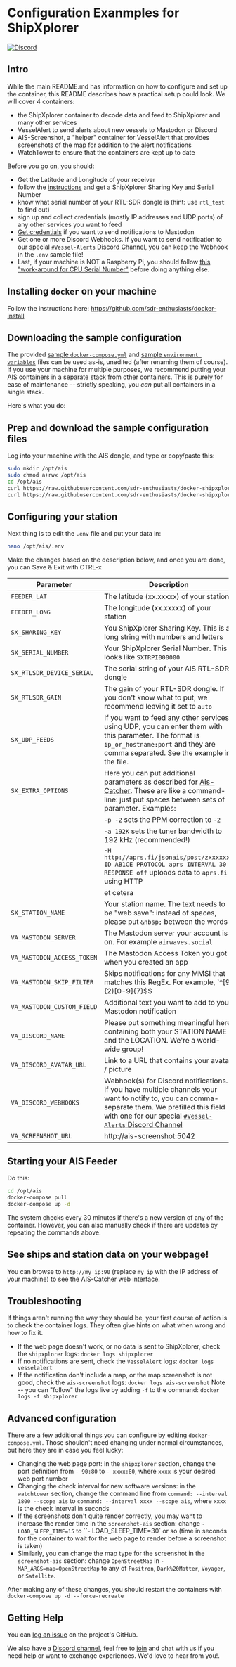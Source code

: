 # Configuration Exanmples for ShipXplorer

[![Discord](https://img.shields.io/discord/734090820684349521)](https://discord.gg/sTf9uYF)

## Intro

While the main README.md has information on how to configure and set up the container, this README describes how a practical setup could look.
We will cover 4 containers:
- the ShipXplorer container to decode data and feed to ShipXplorer and many other services
- VesselAlert to send alerts about new vessels to Mastodon or Discord
- AIS-Screenshot, a "helper" container for VesselAlert that provides screenshots of the map for addition to the alert notifications
- WatchTower to ensure that the containers are kept up to date

Before you go on, you should:
- Get the Latitude and Longitude of your receiver
- follow the [instructions][shipxplorer] and get a ShipXplorer Sharing Key and Serial Number
- know what serial number of your RTL-SDR dongle is (hint: use `rtl_test` to find out)
- sign up and collect credentials (mostly IP addresses and UDP ports) of any other services you want to feed
- [Get credentials][mastodon] if you want to send notifications to Mastodon
- Get one or more Discord Webhooks. If you want to send notification to our special [`#Vessel-Alerts` Discord Channel](https://discord.gg/UMgZMc2AGp), you can keep the Webhook in the `.env` sample file!
- Last, if your machine is NOT a Raspberry Pi, you should follow [this "work-around for CPU Serial Number"](https://github.com/sdr-enthusiasts/docker-shipxplorer#workaround-for-cpu-serial-only-needed-with-non-raspberry-pi-systems) before doing anything else.

## Installing `docker` on your machine
Follow the instructions here: https://github.com/sdr-enthusiasts/docker-install

## Downloading the sample configuration

The provided [sample `docker-compose.yml`](docker-compose.yml.sample) and [sample `environment variables`](.env.sample) files can be used as-is, unedited (after renaming them of course). If you use your machine for multiple purposes, we recommend putting your AIS containers in a separate stack from other containers. This is purely for ease of maintenance -- strictly speaking, you *can* put all containers in a single stack.

Here's what you do:

## Prep and download the sample configuration files
Log into your machine with the AIS dongle, and type or copy/paste this:
```bash
sudo mkdir /opt/ais
sudo chmod a+rwx /opt/ais
cd /opt/ais
curl https://raw.githubusercontent.com/sdr-enthusiasts/docker-shipxplorer/main/config-examples/docker-compose.yml.sample -o docker-compose.yml
curl https://raw.githubusercontent.com/sdr-enthusiasts/docker-shipxplorer/main/config-examples/.env.sample -o .env
```

## Configuring your station
Next thing is to edit the `.env` file and put your data in:
```bash
nano /opt/ais/.env
```
Make the changes based on the description below, and once you are done, you can Save & Exit with CTRL-x

| Parameter     | Description   |
|---------------|---------------|
| `FEEDER_LAT` | The latitude (xx.xxxxx) of your station |
| `FEEDER_LONG` | The longitude (xx.xxxxx) of your station |
| `SX_SHARING_KEY` | You ShipXplorer Sharing Key. This is a long string with numbers and letters |
| `SX_SERIAL_NUMBER` | Your ShipXplorer Serial Number. This looks like `SXTRPI000000` |
| `SX_RTLSDR_DEVICE_SERIAL` | The serial string of your AIS RTL-SDR dongle |
| `SX_RTLSDR_GAIN` | The gain of your RTL-SDR dongle. If you don't know what to put, we recommend leaving it set to `auto` |
| `SX_UDP_FEEDS` | If you want to feed any other services using UDP, you can enter them with this parameter. The format is `ip_or_hostname:port` and they are comma separated. See the example in the file. |
| `SX_EXTRA_OPTIONS` | Here you can put additional parameters as described for [Ais-Catcher](https://github.com/jvde-github/AIS-catcher#usage). These are like a command-line: just put spaces between sets of parameter. Examples: |
| | `-p -2` sets the PPM correction to `-2` |
| | `-a 192K` sets the tuner bandwidth to 192 kHz (recommended!) |
| | `-H http://aprs.fi/jsonais/post/zxxxxxxV ID AB1CE PROTOCOL aprs INTERVAL 30 RESPONSE off` uploads data to `aprs.fi` using HTTP |
| | et cetera |
| `SX_STATION_NAME` | Your station name. The text needs to be "web save": instead of spaces, please put `&nbsp;` between the words |
| `VA_MASTODON_SERVER` | The Mastodon server your account is on. For example `airwaves.social` |
| `VA_MASTODON_ACCESS_TOKEN` | The Mastodon Access Token you got when you created an app |
| `VA_MASTODON_SKIP_FILTER` | Skips notifications for any MMSI that matches this RegEx. For example, `^[9]{2}[0-9]{7}$$|^[0-9]{7}$$` filters any MMSI of 9 digits that start with `99` (which are Aids-to-Navigation: virtual waypoints) and it also filters any 7-digit MMSI. |
| `VA_MASTODON_CUSTOM_FIELD` | Additional text you want to add to your Mastodon notification |
| `VA_DISCORD_NAME` | Please put something meaningful here, containing both your STATION NAME and the LOCATION. We're a world-wide group! |
| `VA_DISCORD_AVATAR_URL` | Link to a URL that contains your avatar / picture |
| `VA_DISCORD_WEBHOOKS` | Webhook(s) for Discord notifications. If you have multiple channels your want to notify to, you can comma-separate them. We prefilled this field with one for our special [`#Vessel-Alerts` Discord Channel](https://discord.gg/UMgZMc2AGp) |
| `VA_SCREENSHOT_URL` | http://ais-screenshot:5042 |

## Starting your AIS Feeder

Do this:
```bash
cd /opt/ais
docker-compose pull
docker-compose up -d
```
The system checks every 30 minutes if there's a new version of any of the container. However, you can also manually check if there are updates by repeating the commands above.

## See ships and station data on your webpage!

You can browse to `http://my_ip:90` (replace `my_ip` with the IP address of your machine) to see the AIS-Catcher web interface.

## Troubleshooting

If things aren't running the way they should be, your first course of action is to check the container logs. They often give hints on what when wrong and how to fix it.
- If the web page doesn't work, or no data is sent to ShipXplorer, check the `shipxplorer` logs: `docker logs shipxplorer`
- If no notifications are sent, check the `VesselAlert` logs: `docker logs vesselalert`
- If the notification don't include a map, or the map screenshot is not good, check the `ais-screenshot` logs: `docker logs ais-screenshot`
Note -- you can "follow" the logs live by adding `-f` to the command: `docker logs -f shipxplorer`

## Advanced configuration

There are a few additional things you can configure by editing `docker-compose.yml`. Those shouldn't need changing under normal circumstances, but here they are in case you feel lucky:
- Changing the web page port: in the `shipxplorer` section, change the port definition from `- 90:80` to `- xxxx:80`, where `xxxx` is your desired web port number
- Changing the check interval for new software versions: in the `watchtower` section, change the command line from `command: --interval 1800 --scope ais` to `command: --interval xxxx --scope ais`, where `xxxx` is the check interval in seconds
- If the screenshots don't quite render correctly, you may want to increase the render time in the `screenshot-ais` section: change `- LOAD_SLEEP_TIME=15` to ``- LOAD_SLEEP_TIME=30` or so (time in seconds for the container to wait for the web page to render before a screenshot is taken)
- Similarly, you can change the map type for the screenshot in the `screenshot-ais` section: change `OpenStreetMap` in `- MAP_ARGS=map=OpenStreetMap` to any of `Positron`, `Dark%20Matter`, `Voyager`, or `Satellite`.

After making any of these changes, you should restart the containers with `docker-compose up -d --force-recreate`

## Getting Help

You can [log an issue](https://github.com/sdr-enthusiasts/docker-shipxplorer/issues) on the project's GitHub.

We also have a [Discord channel](https://discord.gg/sTf9uYF), feel free to [join](https://discord.gg/sTf9uYF) and chat with us if you need help or want to exchange experiences. We'd love to hear from you!.

[mastodon]: https://github.com/sdr-enthusiasts/docker-vesselalert/blob/main/README-Mastodon.md
[shipxplorer]: https://github.com/sdr-enthusiasts/docker-shipxplorer#readme